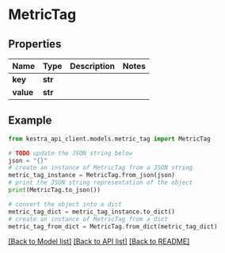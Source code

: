 # MetricTag


## Properties

Name | Type | Description | Notes
------------ | ------------- | ------------- | -------------
**key** | **str** |  | 
**value** | **str** |  | 

## Example

```python
from kestra_api_client.models.metric_tag import MetricTag

# TODO update the JSON string below
json = "{}"
# create an instance of MetricTag from a JSON string
metric_tag_instance = MetricTag.from_json(json)
# print the JSON string representation of the object
print(MetricTag.to_json())

# convert the object into a dict
metric_tag_dict = metric_tag_instance.to_dict()
# create an instance of MetricTag from a dict
metric_tag_from_dict = MetricTag.from_dict(metric_tag_dict)
```
[[Back to Model list]](../README.md#documentation-for-models) [[Back to API list]](../README.md#documentation-for-api-endpoints) [[Back to README]](../README.md)


